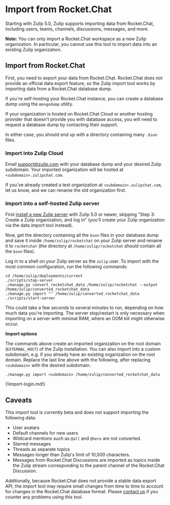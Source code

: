 # Import from Rocket.Chat

Starting with Zulip 5.0, Zulip supports importing data from Rocket.Chat,
including users, teams, channels, discussions, messages, and more.

**Note:** You can only import a Rocket.Chat workspace as a new Zulip
organization. In particular, you cannot use this tool to import data
into an existing Zulip organization.

## Import from Rocket.Chat

First, you need to export your data from Rocket.Chat. Rocket.Chat does
not provide an official data export feature, so the Zulip import tool
works by importing data from a Rocket.Chat database dump.

If you're self-hosting your Rocket.Chat instance, you can create a
database dump using the `mongodump` utility.

If your organization is hosted on Rocket.Chat Cloud or another hosting
provider that doesn't provide you with database access, you will need
to request a database dump by contacting their support.

In either case, you should end up with a directory containing many
`.bson` files.

### Import into Zulip Cloud

Email support@zulip.com with your database dump and your desired
Zulip subdomain. Your imported organization will be hosted at
`<subdomain>.zulipchat.com`.

If you've already created a test organization at
`<subdomain>.zulipchat.com`, let us know, and we can rename the old
organization first.

### Import into a self-hosted Zulip server

First [install a new Zulip
server](https://zulip.readthedocs.io/en/stable/production/install.html)
with Zulip 5.0 or newer, skipping "Step 3: Create a Zulip
organization, and log in" (you'll create your Zulip organization via
the data import tool instead).

Now, get the directory containing all the `bson` files in your database
dump and save it inside `/home/zulip/rocketchat` on your Zulip server and rename it
to `rocketchat` (the directory at `/home/zulip/rocketchat` should contain
all the `bson` files).

Log in to a shell on your Zulip server as the `zulip` user. To import with
the most common configuration, run the following commands:

```
cd /home/zulip/deployments/current
./scripts/stop-server
./manage.py convert_rocketchat_data /home/zulip/rocketchat --output /home/zulip/converted_rocketchat_data
./manage.py import "" /home/zulip/converted_rocketchat_data
./scripts/start-server
```

This could take a few seconds to several minutes to run, depending on how
much data you're importing. The server stop/restart is only necessary
when importing on a server with minimal RAM, where an OOM kill might
otherwise occur.

**Import options**

The commands above create an imported organization on the root domain
(`EXTERNAL_HOST`) of the Zulip installation. You can also import into a
custom subdomain, e.g. if you already have an existing organization on the
root domain. Replace the last line above with the following, after replacing
`<subdomain>` with the desired subdomain.

```
./manage.py import <subdomain> /home/zulip/converted_rocketchat_data
```

{!import-login.md!}

[upgrade-zulip-from-git]: https://zulip.readthedocs.io/en/latest/production/upgrade-or-modify.html#upgrading-from-a-git-repository

## Caveats

This import tool is currently beta and does not support importing
the following data:

-   User avatars
-   Default channels for new users
-   Wildcard mentions such as `@all` and `@here` are not converted.
-   Starred messages
-   Threads as separate topics
-   Messages longer than Zulip's limit of 10,000 characters.
-   Messages from Rocket.Chat Discussions are imported as topics
    inside the Zulip stream corresponding to the parent channel of the
    Rocket.Chat Discussion.

Additionally, because Rocket.Chat does not provide a stable data
export API, the import tool may require small changes from time to
time to account for changes in the Rocket.Chat database format.
Please [contact us](/help/contact-support) if you counter any problems
using this tool.

[upgrade-zulip-from-git]: https://zulip.readthedocs.io/en/latest/production/upgrade-or-modify.html#upgrading-from-a-git-repository
